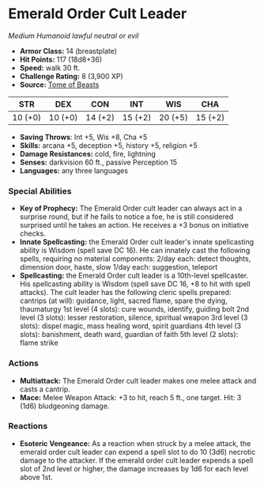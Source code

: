 # Emerald Order Cult Leader

*Medium* *Humanoid* *lawful neutral or evil*

- **Armor Class:** 14 (breastplate)
- **Hit Points:** 117 (18d8+36)
- **Speed:** walk 30 ft.
- **Challenge Rating:** 8 (3,900 XP)
- **Source:** [Tome of Beasts](https://koboldpress.com/kpstore/product/tome-of-beasts-for-5th-edition-print/)

| STR | DEX | CON | INT | WIS | CHA |
| --- | --- | --- | --- | --- | --- |
| 10 (+0) | 10 (+0) | 14 (+2) | 15 (+2) | 20 (+5) | 15 (+2) |

- **Saving Throws**: Int +5, Wis +8, Cha +5
- **Skills:** arcana +5, deception +5, history +5, religion +5
- **Damage Resistances:** cold, fire, lightning
- **Senses:** darkvision 60 ft., passive Perception 15
- **Languages:** any three languages
### Special Abilities
- **Key of Prophecy:** The Emerald Order cult leader can always act in a surprise round, but if he fails to notice a foe, he is still considered surprised until he takes an action. He receives a +3 bonus on initiative checks.
- **Innate Spellcasting:** the Emerald Order cult leader's innate spellcasting ability is Wisdom (spell save DC 16). He can innately cast the following spells, requiring no material components:  2/day each: detect thoughts, dimension door, haste, slow  1/day each: suggestion, teleport
- **Spellcasting:** the Emerald Order cult leader is a 10th-level spellcaster. His spellcasting ability is Wisdom (spell save DC 16, +8 to hit with spell attacks). The cult leader has the following cleric spells prepared:  cantrips (at will): guidance, light, sacred flame, spare the dying, thaumaturgy  1st level (4 slots): cure wounds, identify, guiding bolt  2nd level (3 slots): lesser restoration, silence, spiritual weapon  3rd level (3 slots): dispel magic, mass healing word, spirit guardians  4th level (3 slots): banishment, death ward, guardian of faith  5th level (2 slots): flame strike
### Actions
- **Multiattack:** The Emerald Order cult leader makes one melee attack and casts a cantrip.
- **Mace:** Melee Weapon Attack: +3 to hit, reach 5 ft., one target. Hit: 3 (1d6) bludgeoning damage.
### Reactions
- **Esoteric Vengeance:** As a reaction when struck by a melee attack, the emerald order cult leader can expend a spell slot to do 10 (3d6) necrotic damage to the attacker. If the emerald order cult leader expends a spell slot of 2nd level or higher, the damage increases by 1d6 for each level above 1st.
